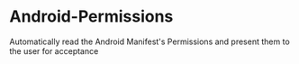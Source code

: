 # Android-Permissions
Automatically read the Android Manifest's Permissions and present them to the user for acceptance
